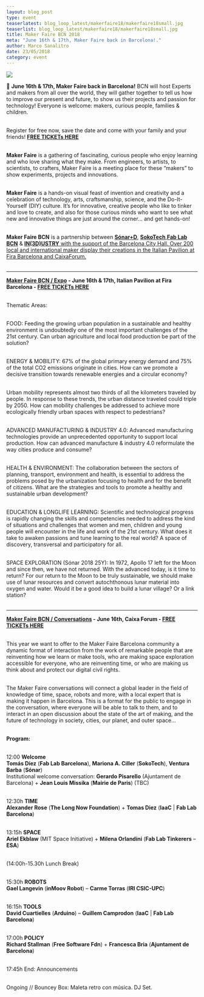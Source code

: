 ```yaml
---
layout: blog_post
type: event
teaserlatest: blog_loop_latest/makerfaire18/makerfaire18small.jpg
teaserlist: blog_loop_latest/makerfaire18/makerfaire18small.jpg
title: Maker Faire BCN 2018
meta: "June 16th & 17th, Maker Faire back in Barcelona!."
author: Marco Sanalitro
date: 23/05/2018 
category: event
---
```


<img src= "http://www.fablabbcn.org/img/blog/blog_loop_latest/openday18/OPENDAY181.jpg" align="middle"> 
<br>

📣 <strong>June 16th & 17th, Maker Faire back in Barcelona!</strong> BCN will host Experts and makers from all over the world, they will gather together to tell us how to improve our present and future, to show us their projects and passion for technology! Everyone is welcome: makers, curious people, families & children.<br><br> 

Register for free now, save the date and come with your family and your friends! <strong><a href="https://www.eventbrite.com/e/maker-faire-barcelona-2018-registration-45904205715?aff=eac2">FREE TICKETs HERE</a></strong><br><br> 

<strong>Maker Faire</strong> is a gathering of fascinating, curious people who enjoy learning and who love sharing what they make. From engineers, to artists, to scientists, to crafters, Maker Faire is a meeting place for these “makers” to show experiments, projects and innovations.<br><br> 

<strong>Maker Faire</strong> is a hands-on visual feast of invention and creativity and a celebration of technology, arts, craftsmanship, science, and the Do-It-Yourself (DIY) culture. It’s for innovative, creative people who like to tinker and love to create, and also for those curious minds who want to see what new and innovative things are just around the corner… and get hands-on!<br><br> 

<strong>Maker Faire BCN</strong> is a partnership between <strong><a href="https://sonarplusd.com/es/">Sónar+D</a></strong>, <strong><a href="https://soko.tech/">SokoTech</a></strong>,<strong><a href="https://fablabbcn.org/index.html">Fab Lab BCN</a></strong> & <strong><a href="http://www.in3dustry.com/en/home">IN(3D)USTRY</strong> with the support of the Barcelona City Hall. Over 200 local and international maker display their creations in the Italian Pavilion at Fira Barcelona and CaixaForum.<br><br> 
______________________

<strong><a href="http://barcelona.makerfaire.com/makers-exhibits/">Maker Faire BCN / Expo</a> -  June 16th & 17th, Italian Pavilion at Fira Barcelona - <a href="https://www.eventbrite.com/e/maker-faire-barcelona-2018-registration-45904205715?aff=eac2">FREE TICKETs HERE</a></strong><br><br> 

Thematic Areas:<br><br> 

FOOD: Feeding the growing urban population in a sustainable and healthy environment is undoubtedly one of the most important challenges of the 21st century. Can urban agriculture and local food production be part of the solution?<br><br> 

ENERGY & MOBILITY: 67% of the global primary energy demand and 75% of the total CO2 emissions originate in cities. How can we promote a decisive transition towards renewable energies and a circular economy?<br><br> 

Urban mobility represents almost two thirds of all the kilometers traveled by people. In response to these trends, the urban distance traveled could triple by 2050. How can mobility challenges be addressed to achieve more ecologically friendly urban spaces with respect to pedestrians?<br><br> 

ADVANCED MANUFACTURING & INDUSTRY 4.0: Advanced manufacturing technologies provide an unprecedented opportunity to support local production. How can advanced manufacture & industry 4.0 reformulate the way cities produce and consume?<br><br> 

HEALTH & ENVIRONMENT: The collaboration between the sectors of planning, transport, environment and health, is essential to address the problems posed by the urbanization focusing to health and for the benefit of citizens. What are the strategies and tools to promote a healthy and sustainable urban development?<br><br> 

EDUCATION & LONGLIFE LEARNING: Scientific and technological progress is rapidly changing the skills and competencies needed to address the kind of situations and challenges that women and men, children and young people will encounter in the life and work of the 21st century. What does it take to awaken passions and tune learning to the real world? A space of discovery, transversal and participatory for all.<br><br> 

SPACE EXPLORATION (Sónar 2018 25Y): In 1972, Apollo 17 left for the Moon and since then, we have not returned. With the advanced today, is it time to return? For our return to the Moon to be truly sustainable, we should make use of lunar resources and convert autochthonous lunar material into oxygen and water. Would it be a good idea to build a lunar village? Or a link station?<br><br> 
______________________

<strong><a href="http://barcelona.makerfaire.com/conversations/">Maker Faire BCN / Conversations</a> - June 16th, Caixa Forum - <a href="https://www.eventbrite.com/e/maker-faire-barcelona-2018-registration-45904205715?aff=eac2">FREE TICKETs HERE</a></strong><br><br> 

This year we want to offer to the Maker Faire Barcelona community a dynamic format of interaction from the work of remarkable people that are reinventing how we learn or make tools, who are making space exploration accessible for everyone, who are reinventing time, or who are making us think about and protect our digital civil rights.<br><br> 

The Maker Faire conversations will connect a global leader in the field of knowledge of time, space, robots and more, with a local expert that is making it happen in Barcelona. This is a format for the public to engage in the conversation, where everyone will be able to talk to them, and to interact in an open discussion about the state of the art of making, and the future of technology in society, cities, our planet, and outer space…<br><br> 

<strong>Program:</strong><br><br> 

12:00 <strong>Welcome</strong><br>
<strong>Tomás Díez</strong> (<strong>Fab Lab Barcelona</strong>), <strong>Mariona A. Ciller</strong> (<strong>SokoTech</strong>), <strong>Ventura Barba</strong> (<strong>Sónar</strong>)<br> 
Institutional welcome conversation: <strong>Gerardo Pisarello</strong> (Ajuntament de Barcelona</strong>) + <strong>Jean Louis Missika</strong> (<strong>Mairie de Paris</strong>) (TBC)<br><br> 

12:30h <strong>TIME</strong><br> 
<strong>Alexander Rose</strong> (<strong>The Long Now Foundation</strong>) + <strong>Tomas Diez</strong> (<strong>IaaC</strong> | <strong>Fab Lab Barcelona</strong>)<br><br> 

13:15h <strong>SPACE</strong><br> 
<strong>Ariel Ekblaw</strong> (MIT Space Initiative</strong>) + <strong>Milena Orlandini</strong> (<strong>Fab Lab Tinkerers</strong> – <strong>ESA</strong>)<br><br> 

(14:00h-15.30h Lunch Break)<br><br> 

15:30h <strong>ROBOTS</strong><br> 
<strong>Gael Langevin</strong> (<strong>inMoov Robot</strong>) – <strong>Carme Torras</strong> (<strong>IRI CSIC-UPC</strong>)<br><br> 

16:15h <strong>TOOLS</strong><br> 
<strong>David Cuartielles</strong> (<strong>Arduino</strong>) – <strong>Guillem Camprodon</strong> (<strong>IaaC</strong> | <strong>Fab Lab Barcelona</strong>)<br><br> 

17:00h <strong>POLICY</strong><br> 
<strong>Richard Stallman</strong> (<strong>Free Software Fdn</strong>) + <strong>Francesca Bria</strong> (<strong>Ajuntament de Barcelona</strong>)<br><br> 

17:45h End: Announcements<br><br> 

Ongoing // Bouncey Box: Maleta retro con música. DJ Set.<br><br> 
